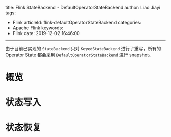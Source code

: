 title: Flink StateBackend - DefaultOperatorStateBackend
author: Liao Jiayi
tags:
  - Flink
articleId: flink-defaultOperatorStateBackend
categories:
  - Apache Flink
keywords:
  - Flink
date: 2019-12-02 16:46:00
---

由于目前已实现的 `StateBackend` 只对 `KeyedStateBackend` 进行了重写，所有的 Operator State 都会采用 `DefaultOperatorStateBackend` 进行 snapshot。

# 概览


# 状态写入


# 状态恢复